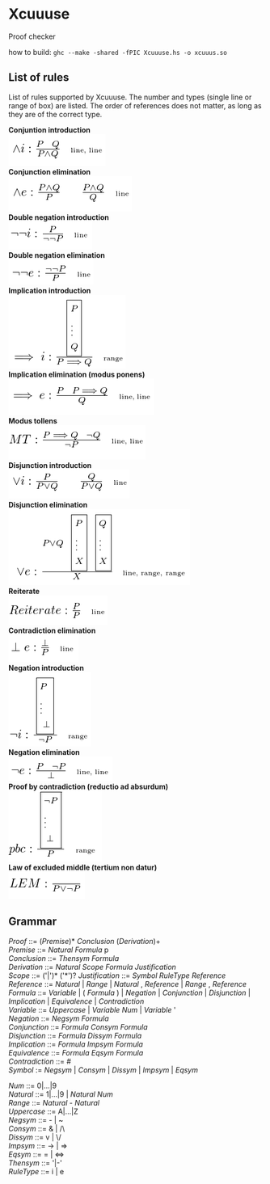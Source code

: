 # Xcuuuse
Proof checker

how to build: `ghc --make -shared -fPIC Xcuuuse.hs -o xcuuus.so`

## List of rules

List of rules supported by Xcuuuse. The number and types (single line or range of box) are listed. The order of references does not matter, as long as they are of the correct type.

**Conjuntion introduction**  
![](rules/conjunction_i.png)  
**Conjunction elimination**  
![](rules/conjunction_e.png)  
**Double negation introduction**  
![](rules/dn_i.png)  
**Double negation elimination**  
![](rules/dn_e.png)  
**Implication introduction**  
![](rules/implies_i.png)  
**Implication elimination (modus ponens)**  
![](rules/implies_e.png)  
**Modus tollens**  
![](rules/mt.png)  
**Disjunction introduction**  
![](rules/disjunction_i.png)  
**Disjunction elimination**  
![](rules/disjunction_e.png)  
**Reiterate**  
![](rules/reiterate.png)  
**Contradiction elimination**  
![](rules/contradiction_e.png)  
**Negation introduction**  
![](rules/negation_i.png)  
**Negation elimination**  
![](rules/negation_e.png)  
**Proof by contradiction (reductio ad absurdum)**  
![](rules/pbc.png)  
**Law of excluded middle (tertium non datur)**  
![](rules/lem.png)  


## Grammar

*Proof* ::= (*Premise*)\* *Conclusion* (*Derivation*)\+  
*Premise* ::= *Natural* *Formula* p  
*Conclusion* ::= *Thensym* *Formula*  
*Derivation* ::= *Natural* *Scope* *Formula* *Justification*  
*Scope* ::= ('|')\* ('\*')?
*Justification* ::= *Symbol* *RuleType* *Reference*  
*Reference* ::= *Natural* | *Range* | *Natural* , *Reference* | *Range* , *Reference*  
*Formula* ::= *Variable* | ( *Formula* ) | *Negation* | *Conjunction* | *Disjunction* | *Implication* | *Equivalence* | *Contradiction*  
*Variable* ::= *Uppercase* | *Variable* *Num* | *Variable* '  
*Negation* ::= *Negsym* *Formula*  
*Conjunction* ::= *Formula* *Consym* *Formula*  
*Disjunction* ::= *Formula* *Dissym* *Formula*  
*Implication* ::= *Formula* *Impsym* *Formula*  
*Equivalence* ::= *Formula* *Eqsym* *Formula*  
*Contradiction* ::= #  
*Symbol* := *Negsym* | *Consym* | *Dissym* | *Impsym* | *Eqsym*  


*Num* ::= 0|...|9  
*Natural* ::= 1|...|9 | *Natural* *Num*  
*Range* ::= *Natural* - *Natural*  
*Uppercase* ::= A|...|Z  
*Negsym* ::= - | ~  
*Consym* ::= & | /\  
*Dissym* ::= v | \\/  
*Impsym* ::= -> | =>  
*Eqsym* ::= = | <=>  
*Thensym* ::= '|-'  
*RuleType* ::= i | e
